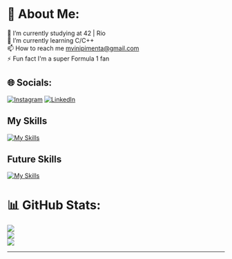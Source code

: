 # 💫 About Me:
🔭 I’m currently studying at 42 | Rio<br>🌱 I’m currently learning C/C++<br>📫 How to reach me mvinipimenta@gmail.com<br>⚡ Fun fact I'm a super Formula 1 fan


## 🌐 Socials:
[![Instagram](https://img.shields.io/badge/Instagram-%23E4405F.svg?logo=Instagram&logoColor=white)](https://instagram.com/viniiipimenta) [![LinkedIn](https://img.shields.io/badge/LinkedIn-%230077B5.svg?logo=linkedin&logoColor=white)](https://linkedin.com/in/viniiipimenta) 

## My Skills

[![My Skills](https://skillicons.dev/icons?i=c,cpp,bash,vim,vscode,stackoverflow,linux,git)](https://skillicons.dev)

## Future Skills

[![My Skills](https://skillicons.dev/icons?i=java,cs,gcp,aws,docker)](https://skillicons.dev)

# 📊 GitHub Stats:
![](https://github-readme-stats.vercel.app/api?username=viniiipimenta&theme=calm&hide_border=false&include_all_commits=true&count_private=true)<br/>
![](https://github-readme-streak-stats.herokuapp.com/?user=viniiipimenta&theme=calm&hide_border=false)<br/>
![](https://github-readme-stats.vercel.app/api/top-langs/?username=viniiipimenta&theme=calm&hide_border=false&include_all_commits=true&count_private=true&layout=compact)

---
